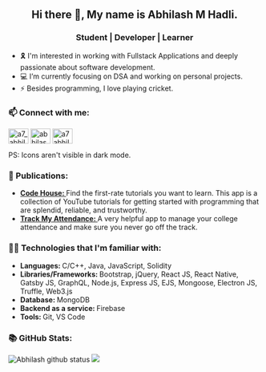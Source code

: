 <h2 align="center">Hi there 👋, My name is Abhilash M Hadli.</h2>    

<h3 align="center">Student | Developer | Learner</h3>    

- 🎗 I'm interested in working with Fullstack Applications and deeply passionate about software development.  
- 💻 I’m currently focusing on DSA and working on personal projects.  
- ⚡ Besides programming, I love playing cricket.  

<h3 align="left">📫 Connect with me:</h3> 
<a href="https://instagram.com/a7_abhilash" target="blank"><img align="center" src="https://cdn.jsdelivr.net/npm/simple-icons@3.0.1/icons/instagram.svg" alt="a7_abhilash" height="30" width="40" /></a>
<a href="https://linkedin.com/in/abhilash-m-hadli-a71b481b1" target="blank"><img align="center" src="https://cdn.jsdelivr.net/npm/simple-icons@3.0.1/icons/linkedin.svg" alt="abhilash-m-hadli-a71b481b1" height="30" width="40" /></a>
<a href="mailto:a7abhilash@gmail.com" target="blank"><img align="center" src="https://cdn.jsdelivr.net/npm/simple-icons@3.0.1/icons/gmail.svg" alt="a7abhilash@gmail.com" height="30" width="40" /></a>    
<p>PS: Icons aren't visible in dark mode.</p>

<h3 align="left">🎀 Publications:</h3>
<ul>
  <li><a href="http://bit.ly/codehouse-playstore"/><strong>Code House: </strong></a>Find the first-rate tutorials you want to learn. This app is a collection of YouTube tutorials for getting started with programming that are splendid, reliable, and trustworthy.</li>
  <li><a href="http://bit.ly/tma-playstore"/><strong>Track My Attendance: </strong></a>A very helpful app to manage your college attendance and make sure you never go off the track.</li>
</ul>

<h3 align="left">👨‍💻 Technologies that I'm familiar with:</h3>
<ul>
  <li><strong>Languages: </strong>C/C++, Java, JavaScript, Solidity</li>
  <li><strong>Libraries/Frameworks: </strong>Bootstrap, jQuery, React JS, React Native, Gatsby JS, GraphQL, Node.js, Express JS, EJS, Mongoose, Electron JS, Truffle, Web3.js</li>
  <li><strong>Database: </strong>MongoDB</li>
  <li><strong>Backend as a service: </strong>Firebase</li>
  <li><strong>Tools: </strong>Git, VS Code</li>
</ul>

<h3 align="left">📚 GitHub Stats:</h3>  
<img  src="https://github-readme-streak-stats.herokuapp.com/?user=a7abhilash&hide_border=true&theme=tokyonight" alt="Abhilash github status">
<img  src="https://github-readme-stats.vercel.app/api?username=a7abhilash&include_all_commits=true&show_icons=true&theme=tokyonight&line_height=27&count_private=true">


<!--
### 📑Blogs - No Stack to Fullstack  
>> [Read Blogs](https://bit.ly/nstfblogs)  
>> Tech Writings | Programming | Projects | DSA  
>> And yes I've kept my friend's name as the creator of the page for time being. 


**A7abhilash/a7abhilash** is a ✨ _special_ ✨ repository because its `README.md` (this file) appears on your GitHub profile.

Here are some ideas to get you started:

- 👯 I’m looking to collaborate on ...
- 🤔 I’m looking for help with ...
- 💬 Ask me about ...
- 😄 Pronouns: ...

<p align="left"> <img src="https://komarev.com/ghpvc/?username=a7abhilash&label=Views&color=blue&style=plastic" alt="a7abhilash" /> </p>

<a href="https://github.com/a7abhilash">
  <img align="center" src="https://github-readme-stats.vercel.app/api/top-langs/?username=a7abhilash&theme=dark&hide=makefile,C&layout=compact" />
</a>
-->
